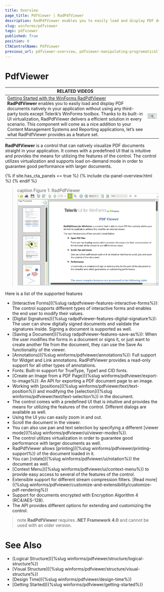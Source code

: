 ```yaml
---
title: Overview
page_title: PdfViewer | RadPdfViewer
description: RadPdfViewer enables you to easily load and display PDF documents natively in your application without using any third-party tools except Telerik’s WinForms toolbox.
slug: winforms/pdfviewer
tags: pdfviewer
published: True
position: 0
CTAControlName: PdfViewer
previous_url: pdfviewer-overview, pdfviewer-manipulating-programatically
---
```


# PdfViewer

| RELATED VIDEOS |  |
| ------ | --- |
|[Getting Started with the WinForms RadPdfViewer](http://tv.telerik.com/watch/radcontrols-for-winforms/getting-started-with-the-winforms-radpdfviewer)<br>__RadPdfViewer__ enables you to easily load and display PDF documents natively in your application without using any third-party tools except Telerik’s WinForms toolbox. Thanks to its built-in UI virtualization, RadPdfViewer delivers a efficient solution in every scenario. This component will come as a nice addition to your Content Management Systems and Reporting applications, let’s see what RadPdfViewer provides as a feature set.|[![pdfviewer-overview002](images/pdfviewer-overview002.png)](http://tv.telerik.com/watch/radcontrols-for-winforms/getting-started-with-the-winforms-radpdfviewer)|

__RadPdfViewer__ is a control that can natively visualize PDF documents straight in your application. It comes with a predefined UI that is intuitive and provides the means for utilizing the features of the control. The control utilizes virtualization and supports load on-demand mode in order to guarantee good performance with larger documents. 

{% if site.has_cta_panels == true %}
{% include cta-panel-overview.html %}
{% endif %}

>caption Figure 1: RadPdfViewer
![pdfviewer-overview 001](images/pdfviewer-overview001.png)

Here is a list of the supported features
* [Interactive Forms]({%slug radpdfviewer-features-interactive-forms%}): The control supports different types of interactive forms and enables the end user to modify their values.
* [Digital Signatures]({%slug radpdfviewer-features-digital-signature%}): The user can show digitally signed documents and validate the signatures inside. Signing a document is supported as well.
* [Saving a Document]({%slug radpdfviewer-features-save-as%}): When the user modifies the forms in a document or signs it, or just want to create another file from the document, they can use the Save As functionality of the viewer.
* [Annotations]({%slug winforms/pdfviewer/annotations%}): Full support for Widget and Link annotations. RadPdfViewer provides a read-only support for all other types of annotations.
* Fonts: Built-in support for TrueType, Type1 and CID fonts.
* [Create an Image from a PDF Page]({%slug winforms/pdfviewer/export-to-image%}): An API for exporting a PDF document page to an image.
* Working with [positions]({%slug winforms/pdfviewer/text/text-position%}) and modifying the [selection]({%slug winforms/pdfviewer/text/text-selection%}) in the document.
* The control comes with a predefined UI that is intuitive and provides the means for utilizing the features of the control. Different dialogs are available as well.
* Using the UI you can easily zoom in and out.
* Scroll the document in the viewer.
* You can also use pan and text selection by specifying a different [viewer mode]({%slug winforms/pdfviewer/ui/viewer-modes%}).
* The control utilizes virtualization in order to guarantee good performance with larger documents as well.
* RadPdfViewer allows [printing]({%slug winforms/pdfviewer/printing-support%}) of the document loaded in it.
* You can [rotate]({%slug winforms/pdfviewer/ui/rotation%}) the document as well.
* [Context Menu]({%slug winforms/pdfviewer/ui/context-menu%}) to provide easy access to several of the features of the control.
* Extensible support for different stream compression filters. [Read more]({%slug winforms/pdfviewer/customize-and-extensibility/customize-pdf-rendering%})
* Support for documents encrypted with Encryption Algorithm 4 (RC4/AES-128).
* The API provides different options for extending and customizing the control.

>note **RadPdfViewer** requires **.NET Framework 4.0** and cannot be used with an older version. 

# See Also

* [Logical Structure]({%slug winforms/pdfviewer/structure/logical-structure%})
* [Visual Structure]({%slug winforms/pdfviewer/structure/visual-structure%})
* [Design Time]({%slug winforms/pdfviewer/design-time%})
* [Getting Started]({%slug winforms/pdfviewer/getting-started%})